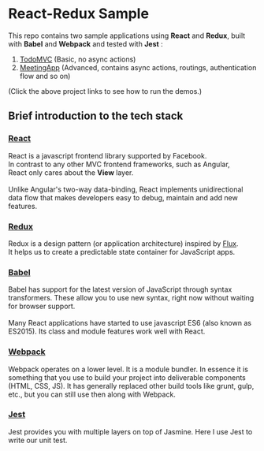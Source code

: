 # React-Redux Sample

This repo contains two sample applications using **React** and **Redux**,
built with **Babel** and **Webpack** and tested with **Jest** :

1. [TodoMVC](https://github.com/YuChunLOL/react-redux-sample/tree/master/todomvc) (Basic, no async actions)
2. [MeetingApp](https://github.com/YuChunLOL/react-redux-sample/tree/master/meetingapp) (Advanced, contains async actions, routings, authentication flow and so on)

(Click the above project links to see how to run the demos.)

## Brief introduction to the tech stack
### [React](http://facebook.github.io/react/index.html)
React is a javascript frontend library supported by Facebook.
<br>
In contrast to any other MVC frontend frameworks, such as Angular,
<br>
React only cares about the **View** layer.
<br><br>
Unlike Angular's two-way data-binding, React implements unidirectional data flow that makes developers easy to debug, maintain and add new features.

### [Redux](http://rackt.org/redux/index.html)
Redux is a design pattern (or application architecture) inspired by [Flux](https://facebook.github.io/flux/docs/overview.html).
<br>
It helps us to create a predictable state container for JavaScript apps.
<br>

### [Babel](http://babeljs.io/)
Babel has support for the latest version of JavaScript through syntax transformers. These allow you to use new syntax, right now without waiting for browser support.
<br><br>
Many React applications have started to use javascript ES6 (also known as ES2015). Its class and module features work well with React.

### [Webpack](https://webpack.github.io/)
Webpack operates on a lower level. It is a module bundler. In essence it is something that you use to build your project into deliverable components (HTML, CSS, JS).
It has generally replaced other build tools like grunt, gulp, etc., but you can still use then along with Webpack.

### [Jest](https://facebook.github.io/jest/)
Jest provides you with multiple layers on top of Jasmine.
Here I use Jest to write our unit test.

